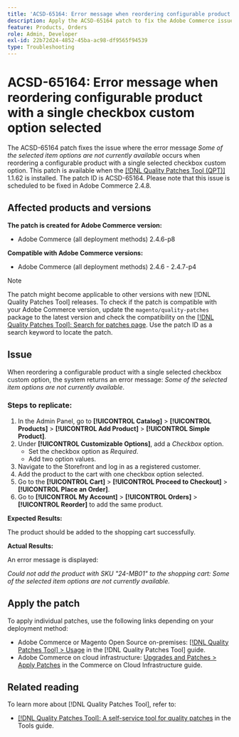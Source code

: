 ```yaml
---
title: 'ACSD-65164: Error message when reordering configurable product with a single checkbox custom option selected'
description: Apply the ACSD-65164 patch to fix the Adobe Commerce issue where the error message *Some of the selected item options are not currently available* occurs when reordering a configurable product with a single selected checkbox custom option.
feature: Products, Orders
role: Admin, Developer
exl-id: 22b72d24-4852-45ba-ac98-df9565f94539
type: Troubleshooting
---
```

# ACSD-65164: Error message when reordering configurable product with a single checkbox custom option selected

The ACSD-65164 patch fixes the issue where the error message *Some of the selected item options are not currently available* occurs when reordering a configurable product with a single selected checkbox custom option. This patch is available when the [[!DNL Quality Patches Tool (QPT)]](/help/tools/quality-patches-tool/quality-patches-tool-to-self-serve-quality-patches.md) 1.1.62 is installed. The patch ID is ACSD-65164. Please note that this issue is scheduled to be fixed in Adobe Commerce 2.4.8.

## Affected products and versions

**The patch is created for Adobe Commerce version:**

* Adobe Commerce (all deployment methods) 2.4.6-p8

**Compatible with Adobe Commerce versions:**

* Adobe Commerce (all deployment methods) 2.4.6 - 2.4.7-p4

>[!NOTE]
>
>The patch might become applicable to other versions with new [!DNL Quality Patches Tool] releases. To check if the patch is compatible with your Adobe Commerce version, update the `magento/quality-patches` package to the latest version and check the compatibility on the [[!DNL Quality Patches Tool]: Search for patches page](https://experienceleague.adobe.com/tools/commerce-quality-patches/index.html). Use the patch ID as a search keyword to locate the patch.

## Issue

When reordering a configurable product with a single selected checkbox custom option, the system returns an error message: *Some of the selected item options are not currently available*.

### Steps to replicate:

1. In the Admin Panel, go to **[!UICONTROL Catalog]** > **[!UICONTROL Products]** > **[!UICONTROL Add Product]** > **[!UICONTROL Simple Product]**. 
1. Under **[!UICONTROL Customizable Options]**, add a *Checkbox* option.
    * Set the checkbox option as *Required*.
    * Add two option values.
1. Navigate to the Storefront and log in as a registered customer.
1. Add the product to the cart with one checkbox option selected.
1. Go to the **[!UICONTROL Cart]** > **[!UICONTROL Proceed to Checkout]** > **[!UICONTROL Place an Order]**.
1. Go to **[!UICONTROL My Account]** > **[!UICONTROL Orders]** >  **[!UICONTROL Reorder]** to add the same product.

**Expected Results:**

The product should be added to the shopping cart successfully.

**Actual Results:**

An error message is displayed:

*Could not add the product with SKU "24-MB01" to the shopping cart: Some of the selected item options are not currently available.*

## Apply the patch

To apply individual patches, use the following links depending on your deployment method:

* Adobe Commerce or Magento Open Source on-premises: [[!DNL Quality Patches Tool] > Usage](/help/tools/quality-patches-tool/usage.md) in the [!DNL Quality Patches Tool] guide.
* Adobe Commerce on cloud infrastructure: [Upgrades and Patches > Apply Patches](https://experienceleague.adobe.com/docs/commerce-cloud-service/user-guide/develop/upgrade/apply-patches.html) in the Commerce on Cloud Infrastructure guide.

## Related reading

To learn more about [!DNL Quality Patches Tool], refer to:

* [[!DNL Quality Patches Tool]: A self-service tool for quality patches](/help/tools/quality-patches-tool/quality-patches-tool-to-self-serve-quality-patches.md) in the Tools guide.
